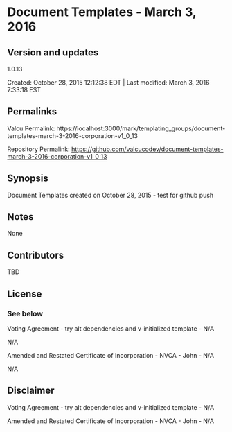 

# Document Templates - March 3, 2016

## Version and updates

1.0.13

Created: October 28, 2015 12:12:38 EDT | Last modified: March 3, 2016  7:33:18 EST

## Permalinks

Valcu Permalink: https://localhost:3000/mark/templating_groups/document-templates-march-3-2016-corporation-v1_0_13

Repository Permalink: https://github.com/valcucodev/document-templates-march-3-2016-corporation-v1_0_13

## Synopsis

Document Templates created on October 28, 2015 - test for github push

## Notes

None

## Contributors

TBD

## License

### See below


  Voting Agreement - try alt dependencies and v-initialized template - N/A

  N/A

  Amended and Restated Certificate of Incorporation - NVCA - John - N/A

  N/A


## Disclaimer


  Voting Agreement - try alt dependencies and v-initialized template - N/A

  Amended and Restated Certificate of Incorporation - NVCA - John - N/A
